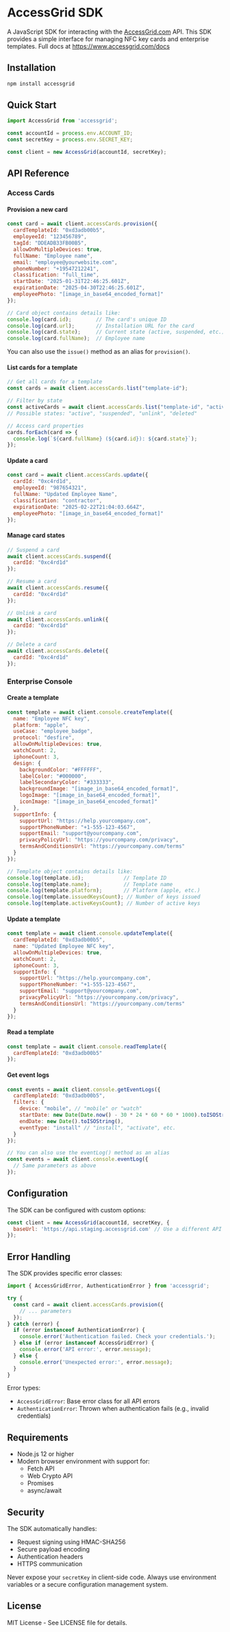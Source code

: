 # AccessGrid SDK

A JavaScript SDK for interacting with the [AccessGrid.com](https://www.accessgrid.com) API. This SDK provides a simple interface for managing NFC key cards and enterprise templates. Full docs at https://www.accessgrid.com/docs

## Installation

```bash
npm install accessgrid
```

## Quick Start

```javascript
import AccessGrid from 'accessgrid';

const accountId = process.env.ACCOUNT_ID;
const secretKey = process.env.SECRET_KEY;

const client = new AccessGrid(accountId, secretKey);
```

## API Reference

### Access Cards

#### Provision a new card

```javascript
const card = await client.accessCards.provision({
  cardTemplateId: "0xd3adb00b5",
  employeeId: "123456789",
  tagId: "DDEADB33FB00B5",
  allowOnMultipleDevices: true,
  fullName: "Employee name",
  email: "employee@yourwebsite.com",
  phoneNumber: "+19547212241",
  classification: "full_time",
  startDate: "2025-01-31T22:46:25.601Z",
  expirationDate: "2025-04-30T22:46:25.601Z",
  employeePhoto: "[image_in_base64_encoded_format]"
});

// Card object contains details like:
console.log(card.id);        // The card's unique ID
console.log(card.url);       // Installation URL for the card
console.log(card.state);     // Current state (active, suspended, etc.)
console.log(card.fullName);  // Employee name
```

You can also use the `issue()` method as an alias for `provision()`.

#### List cards for a template

```javascript
// Get all cards for a template
const cards = await client.accessCards.list("template-id");

// Filter by state
const activeCards = await client.accessCards.list("template-id", "active");
// Possible states: "active", "suspended", "unlink", "deleted"

// Access card properties
cards.forEach(card => {
  console.log(`${card.fullName} (${card.id}): ${card.state}`);
});
```

#### Update a card

```javascript
const card = await client.accessCards.update({
  cardId: "0xc4rd1d",
  employeeId: "987654321",
  fullName: "Updated Employee Name",
  classification: "contractor",
  expirationDate: "2025-02-22T21:04:03.664Z",
  employeePhoto: "[image_in_base64_encoded_format]"
});
```

#### Manage card states

```javascript
// Suspend a card
await client.accessCards.suspend({
  cardId: "0xc4rd1d"
});

// Resume a card
await client.accessCards.resume({
  cardId: "0xc4rd1d"
});

// Unlink a card
await client.accessCards.unlink({
  cardId: "0xc4rd1d"
});

// Delete a card
await client.accessCards.delete({
  cardId: "0xc4rd1d"
});
```

### Enterprise Console

#### Create a template

```javascript
const template = await client.console.createTemplate({
  name: "Employee NFC key",
  platform: "apple",
  useCase: "employee_badge",
  protocol: "desfire",
  allowOnMultipleDevices: true,
  watchCount: 2,
  iphoneCount: 3,
  design: {
    backgroundColor: "#FFFFFF",
    labelColor: "#000000",
    labelSecondaryColor: "#333333",
    backgroundImage: "[image_in_base64_encoded_format]",
    logoImage: "[image_in_base64_encoded_format]",
    iconImage: "[image_in_base64_encoded_format]"
  },
  supportInfo: {
    supportUrl: "https://help.yourcompany.com",
    supportPhoneNumber: "+1-555-123-4567",
    supportEmail: "support@yourcompany.com",
    privacyPolicyUrl: "https://yourcompany.com/privacy",
    termsAndConditionsUrl: "https://yourcompany.com/terms"
  }
});

// Template object contains details like:
console.log(template.id);             // Template ID
console.log(template.name);           // Template name
console.log(template.platform);       // Platform (apple, etc.)
console.log(template.issuedKeysCount); // Number of keys issued
console.log(template.activeKeysCount); // Number of active keys
```

#### Update a template

```javascript
const template = await client.console.updateTemplate({
  cardTemplateId: "0xd3adb00b5",
  name: "Updated Employee NFC key",
  allowOnMultipleDevices: true,
  watchCount: 2,
  iphoneCount: 3,
  supportInfo: {
    supportUrl: "https://help.yourcompany.com",
    supportPhoneNumber: "+1-555-123-4567",
    supportEmail: "support@yourcompany.com",
    privacyPolicyUrl: "https://yourcompany.com/privacy",
    termsAndConditionsUrl: "https://yourcompany.com/terms"
  }
});
```

#### Read a template

```javascript
const template = await client.console.readTemplate({
  cardTemplateId: "0xd3adb00b5"
});
```

#### Get event logs

```javascript
const events = await client.console.getEventLogs({
  cardTemplateId: "0xd3adb00b5",
  filters: {
    device: "mobile", // "mobile" or "watch"
    startDate: new Date(Date.now() - 30 * 24 * 60 * 60 * 1000).toISOString(),
    endDate: new Date().toISOString(),
    eventType: "install" // "install", "activate", etc.
  }
});

// You can also use the eventLog() method as an alias
const events = await client.console.eventLog({
  // Same parameters as above
});
```

## Configuration

The SDK can be configured with custom options:

```javascript
const client = new AccessGrid(accountId, secretKey, {
  baseUrl: 'https://api.staging.accessgrid.com' // Use a different API endpoint
});
```

## Error Handling

The SDK provides specific error classes:

```javascript
import { AccessGridError, AuthenticationError } from 'accessgrid';

try {
  const card = await client.accessCards.provision({
    // ... parameters
  });
} catch (error) {
  if (error instanceof AuthenticationError) {
    console.error('Authentication failed. Check your credentials.');
  } else if (error instanceof AccessGridError) {
    console.error('API error:', error.message);
  } else {
    console.error('Unexpected error:', error.message);
  }
}
```

Error types:
- `AccessGridError`: Base error class for all API errors
- `AuthenticationError`: Thrown when authentication fails (e.g., invalid credentials)

## Requirements

- Node.js 12 or higher
- Modern browser environment with support for:
  - Fetch API
  - Web Crypto API
  - Promises
  - async/await

## Security

The SDK automatically handles:
- Request signing using HMAC-SHA256
- Secure payload encoding
- Authentication headers
- HTTPS communication

Never expose your `secretKey` in client-side code. Always use environment variables or a secure configuration management system.

## License

MIT License - See LICENSE file for details.